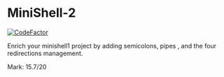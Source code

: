 # MiniShell-2
[![CodeFactor](https://www.codefactor.io/repository/github/mattpilleul/minishell-2/badge)](https://www.codefactor.io/repository/github/mattpilleul/minishell-2)

Enrich your minishell1 project by adding semicolons, pipes , and the four redirections management.

Mark: 15.7/20
